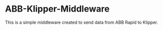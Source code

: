 # ABB-Klipper-Middleware
This is a simple middleware created to send data from ABB Rapid to Klipper.
